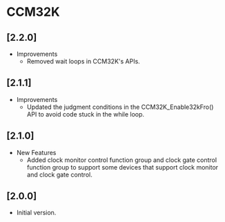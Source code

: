 # CCM32K

## [2.2.0]

- Improvements
  - Removed wait loops in CCM32K's APIs.

## [2.1.1]

- Improvements
  - Updated the judgment conditions in the CCM32K_Enable32kFro() API to avoid code stuck in the while loop.

## [2.1.0]

- New Features
  - Added clock monitor control function group and clock gate control function
    group to support some devices that support clock monitor and clock gate control.

## [2.0.0]

- Initial version.
